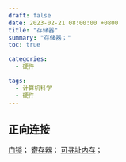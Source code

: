```yaml
---
draft: false
date: 2023-02-21 08:00:00 +0800
title: "存储器"
summary: "存储器；"
toc: true

categories:
  - 硬件

tags:
  - 计算机科学
  - 硬件
---
```


## 正向连接

[门锁](/post/computer-science/hardware/门锁)；
[寄存器](/post/computer-science/hardware/寄存器)；
[可寻址内存](/post/computer-science/hardware/可寻址内存)；
